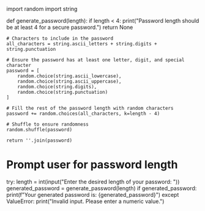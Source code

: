 import random
import string

def generate_password(length):
    if length < 4:
        print("Password length should be at least 4 for a secure password.")
        return None

    # Characters to include in the password
    all_characters = string.ascii_letters + string.digits + string.punctuation

    # Ensure the password has at least one letter, digit, and special character
    password = [
        random.choice(string.ascii_lowercase),
        random.choice(string.ascii_uppercase),
        random.choice(string.digits),
        random.choice(string.punctuation)
    ]

    # Fill the rest of the password length with random characters
    password += random.choices(all_characters, k=length - 4)

    # Shuffle to ensure randomness
    random.shuffle(password)

    return ''.join(password)

# Prompt user for password length
try:
    length = int(input("Enter the desired length of your password: "))
    generated_password = generate_password(length)
    if generated_password:
        print(f"Your generated password is: {generated_password}")
except ValueError:
    print("Invalid input. Please enter a numeric value.")
